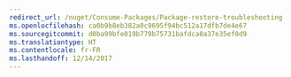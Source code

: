 ```yaml
---
redirect_url: /nuget/Consume-Packages/Package-restore-troubleshooting
ms.openlocfilehash: ca0b9b8eb382a0c9695f94bc512a17dfb7de4e67
ms.sourcegitcommit: d0ba99bfe019b779b75731bafdca8a37e35ef0d9
ms.translationtype: HT
ms.contentlocale: fr-FR
ms.lasthandoff: 12/14/2017
---
```

